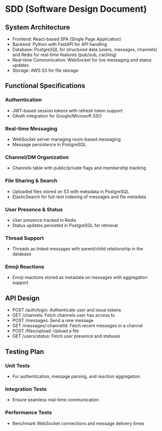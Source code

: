 # SDD (Software Design Document)

## System Architecture

- Frontend: React-based SPA (Single Page Application)
- Backend: Python with FastAPI for API handling
- Database: PostgreSQL for structured data (users, messages, channels) and Redis for real-time features (pub/sub, caching)
- Real-time Communication: WebSocket for live messaging and status updates
- Storage: AWS S3 for file storage

## Functional Specifications

### Authentication
- JWT-based session tokens with refresh token support
- OAuth integration for Google/Microsoft SSO

### Real-time Messaging
- WebSocket server managing room-based messaging
- Message persistence in PostgreSQL

### Channel/DM Organization
- Channels table with public/private flags and membership tracking

### File Sharing & Search
- Uploaded files stored on S3 with metadata in PostgreSQL
- ElasticSearch for full-text indexing of messages and file metadata

### User Presence & Status
- User presence tracked in Redis
- Status updates persisted in PostgreSQL for retrieval

### Thread Support
- Threads as linked messages with parent/child relationship in the database

### Emoji Reactions
- Emoji reactions stored as metadata on messages with aggregation support

## API Design

- POST /auth/login: Authenticate user and issue tokens
- GET /channels: Fetch channels user has access to
- POST /messages: Send a new message
- GET /messages/:channelId: Fetch recent messages in a channel
- POST /files/upload: Upload a file
- GET /users/status: Fetch user presence and statuses

## Testing Plan

### Unit Tests
- For authentication, message parsing, and reaction aggregation

### Integration Tests
- Ensure seamless real-time communication

### Performance Tests
- Benchmark WebSocket connections and message delivery times